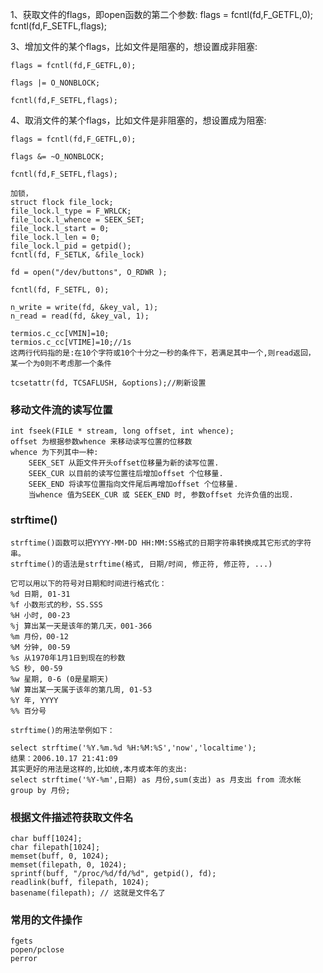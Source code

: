 
1、获取文件的flags，即open函数的第二个参数:
    flags = fcntl(fd,F_GETFL,0);
    fcntl(fd,F_SETFL,flags);

3、增加文件的某个flags，比如文件是阻塞的，想设置成非阻塞:

    flags = fcntl(fd,F_GETFL,0);

    flags |= O_NONBLOCK;

    fcntl(fd,F_SETFL,flags);

4、取消文件的某个flags，比如文件是非阻塞的，想设置成为阻塞:

    flags = fcntl(fd,F_GETFL,0);

    flags &= ~O_NONBLOCK;

    fcntl(fd,F_SETFL,flags);

    加锁，
    struct flock file_lock;
    file_lock.l_type = F_WRLCK;
    file_lock.l_whence = SEEK_SET;
    file_lock.l_start = 0;
    file_lock.l_len = 0;
    file_lock.l_pid = getpid();
    fcntl(fd, F_SETLK, &file_lock)

    fd = open("/dev/buttons", O_RDWR );

    fcntl(fd, F_SETFL, 0);

    n_write = write(fd, &key_val, 1);
    n_read = read(fd, &key_val, 1);

    termios.c_cc[VMIN]=10;
    termios.c_cc[VTIME]=10;//1s
    这两行代码指的是:在10个字符或10个十分之一秒的条件下，若满足其中一个,则read返回，
    某一个为0则不考虑那一个条件

    tcsetattr(fd, TCSAFLUSH, &options);//刷新设置




### 移动文件流的读写位置
    int fseek(FILE * stream, long offset, int whence);
    offset 为根据参数whence 来移动读写位置的位移数
    whence 为下列其中一种:
        SEEK_SET 从距文件开头offset位移量为新的读写位置.
        SEEK_CUR 以目前的读写位置往后增加offset 个位移量.
        SEEK_END 将读写位置指向文件尾后再增加offset 个位移量.
        当whence 值为SEEK_CUR 或 SEEK_END 时, 参数offset 允许负值的出现.

### strftime()
    strftime()函数可以把YYYY-MM-DD HH:MM:SS格式的日期字符串转换成其它形式的字符串。
    strftime()的语法是strftime(格式, 日期/时间, 修正符, 修正符, ...)

    它可以用以下的符号对日期和时间进行格式化：
    %d 日期, 01-31
    %f 小数形式的秒，SS.SSS
    %H 小时, 00-23
    %j 算出某一天是该年的第几天，001-366
    %m 月份，00-12
    %M 分钟, 00-59
    %s 从1970年1月1日到现在的秒数
    %S 秒, 00-59
    %w 星期, 0-6 (0是星期天)
    %W 算出某一天属于该年的第几周, 01-53
    %Y 年, YYYY
    %% 百分号

    strftime()的用法举例如下：

    select strftime('%Y.%m.%d %H:%M:%S','now','localtime');
    结果：2006.10.17 21:41:09
    其实更好的用法是这样的,比如统,本月或本年的支出:
    select strftime('%Y-%m',日期) as 月份,sum(支出) as 月支出 from 流水帐 group by 月份;

### 根据文件描述符获取文件名
    char buff[1024];  
    char filepath[1024];  
    memset(buff, 0, 1024);  
    memset(filepath, 0, 1024);  
    sprintf(buff, "/proc/%d/fd/%d", getpid(), fd);  
    readlink(buff, filepath, 1024);  
    basename(filepath); // 这就是文件名了


### 常用的文件操作
    fgets
    popen/pclose
    perror